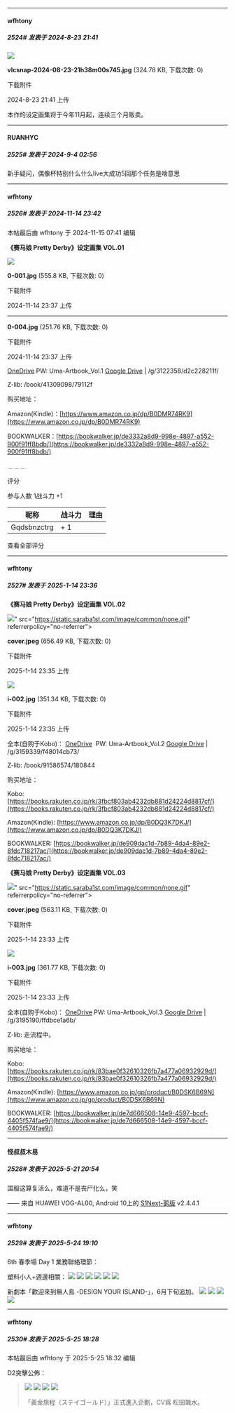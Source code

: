 ﻿
*****

####  wfhtony  
##### 2524#       发表于 2024-8-23 21:41

<img src="https://img.saraba1st.com/forum/202408/23/214122qr44flucbjk17y0s.jpg" referrerpolicy="no-referrer">

<strong>vlcsnap-2024-08-23-21h38m00s745.jpg</strong> (324.78 KB, 下载次数: 0)

下载附件

2024-8-23 21:41 上传

本作的设定画集将于今年11月起，连续三个月贩卖。

*****

####  RUANHYC  
##### 2525#       发表于 2024-9-4 02:56

新手疑问，偶像杯特别什么什么live大成功5回那个任务是啥意思

*****

####  wfhtony  
##### 2526#       发表于 2024-11-14 23:42

 本帖最后由 wfhtony 于 2024-11-15 07:41 编辑 

<strong>《赛马娘 Pretty Derby》设定画集 VOL.01</strong>

<img src="https://img.saraba1st.com/forum/202411/14/233745br66em73s60ezlpl.jpg" referrerpolicy="no-referrer">

<strong>0-001.jpg</strong> (555.8 KB, 下载次数: 0)

下载附件

2024-11-14 23:37 上传

<hr class="l"/)

<img src="https://img.saraba1st.com/forum/202411/14/233746czq6r1c13oq9vloy.jpg" referrerpolicy="no-referrer">

<strong>0-004.jpg</strong> (251.76 KB, 下载次数: 0)

下载附件

2024-11-14 23:37 上传

[OneDrive](https://clr2.wfhtony.space/s/3G0fr) PW: Uma-Artbook_Vol.1
[Google Drive](https://drive.google.com/drive/folders/1ojWI-21xrNGmDGJC-C1VVWQHkqx-Bu5p?usp=sharing) | /g/3122358/d2c228211f/

Z-lib: /book/41309098/79112f

购买地址：

Amazon(Kindle)：[https://www.amazon.co.jp/dp/B0DMR74RK9](https://www.amazon.co.jp/dp/B0DMR74RK9)

BOOKWALKER：[https://bookwalker.jp/de3332a8d9-998e-4897-a552-900f91ff8bdb/](https://bookwalker.jp/de3332a8d9-998e-4897-a552-900f91ff8bdb/)

﹍﹍﹍

评分

 参与人数 1战斗力 +1

|昵称|战斗力|理由|
|----|---|---|
| Gqdsbnzctrg| + 1||

查看全部评分

*****

####  wfhtony  
##### 2527#       发表于 2025-1-14 23:36

<strong>《赛马娘 Pretty Derby》设定画集 VOL.02</strong>

<img src="https://img.saraba1st.com/forum/202501/14/233502bv7o9n7nbeqqv7x5.jpeg" referrerpolicy="no-referrer">" src="https://static.saraba1st.com/image/common/none.gif" referrerpolicy="no-referrer">

<strong>cover.jpeg</strong> (656.49 KB, 下载次数: 0)

下载附件

2025-1-14 23:35 上传

<img src="https://img.saraba1st.com/forum/202501/14/233510jltxwe4f6e611566.jpg" referrerpolicy="no-referrer">

<strong>i-002.jpg</strong> (351.34 KB, 下载次数: 0)

下载附件

2025-1-14 23:35 上传

全本(自购于Kobo)：
[OneDrive](https://clr2.wfhtony.space/s/ZEluK)  PW: Uma-Artbook_Vol.2
[Google Drive](https://drive.google.com/drive/folders/1TOiyVK_IDRg7eZDmfJWkMbIIgSbQmmWw?usp=sharing) | /g/3159339/f48014cb73/

Z-lib: /book/91586574/180844

购买地址：

Kobo: [https://books.rakuten.co.jp/rk/3fbcf803ab4232db881d24224d8817cf/](https://books.rakuten.co.jp/rk/3fbcf803ab4232db881d24224d8817cf/)

Amazon(Kindle): [https://www.amazon.co.jp/dp/B0DQ3K7DKJ/](https://www.amazon.co.jp/dp/B0DQ3K7DKJ/)

BOOKWALKER: [https://bookwalker.jp/de909dac1d-7b89-4da4-89e2-8fdc718217ac/](https://bookwalker.jp/de909dac1d-7b89-4da4-89e2-8fdc718217ac/)

<strong>《赛马娘 Pretty Derby》设定画集 VOL.03</strong>

<img src="https://img.saraba1st.com/forum/202501/14/233301y837bd8ctgbglwsj.jpeg" referrerpolicy="no-referrer">" src="https://static.saraba1st.com/image/common/none.gif" referrerpolicy="no-referrer">

<strong>cover.jpeg</strong> (563.11 KB, 下载次数: 0)

下载附件

2025-1-14 23:33 上传

<img src="https://img.saraba1st.com/forum/202501/14/233301jszut7995791sr2o.jpg" referrerpolicy="no-referrer">

<strong>i-003.jpg</strong> (361.77 KB, 下载次数: 0)

下载附件

2025-1-14 23:33 上传

全本(自购于Kobo)：
[OneDrive](https://clr2.wfhtony.space/s/b1Ecv) PW: Uma-Artbook_Vol.3
[Google Drive](https://drive.google.com/drive/folders/1MSp6ufmnXhpW--woFEHYuMuCTTnVE5GX?usp=sharing) | /g/3195190/ffdbce1a6b/

Z-lib: 走流程中。

购买地址：

Kobo: [https://books.rakuten.co.jp/rk/83bae0f32610326fb7a477a06932929d/](https://books.rakuten.co.jp/rk/83bae0f32610326fb7a477a06932929d/)

Amazon(Kindle): [https://www.amazon.co.jp/gp/product/B0DSK6B69N](https://www.amazon.co.jp/gp/product/B0DSK6B69N)

BOOKWALKER: [https://bookwalker.jp/de7d666508-14e9-4597-bccf-4405f574fae9/](https://bookwalker.jp/de7d666508-14e9-4597-bccf-4405f574fae9/)

*****

####  怪叔叔木易  
##### 2528#       发表于 2025-5-21 20:54

国服这算复活么，难道不是丧尸化么，笑

—— 来自 HUAWEI VOG-AL00, Android 10上的 [S1Next-鹅版](https://github.com/ykrank/S1-Next/releases) v2.4.4.1


*****

####  wfhtony  
##### 2529#       发表于 2025-5-24 19:10

6th 春季場 Day 1 業務聯絡環節：

塑料小人+週邊相關：
<img src="https://tc2.wfhtony.space/images/2025/05/24/eba8cae1d3b0bf018f5f3ced3d6585af.png" referrerpolicy="no-referrer">
<img src="https://tc2.wfhtony.space/images/2025/05/24/c651ab5124dff9ca33ccb51e3bbd7ff9.png" referrerpolicy="no-referrer">
<img src="https://tc2.wfhtony.space/images/2025/05/24/b21b04598d505c995ceda0528c89e212.png" referrerpolicy="no-referrer">
<img src="https://tc2.wfhtony.space/images/2025/05/24/1d4d1313a71cdebf59ffce367c971bff.png" referrerpolicy="no-referrer">
<img src="https://tc2.wfhtony.space/images/2025/05/24/7f399ea0a4c9af3e8a93f40743dae6fd.png" referrerpolicy="no-referrer">
<img src="https://tc2.wfhtony.space/images/2025/05/24/2513c625a20c44f376eb84ba24d6a3aa.png" referrerpolicy="no-referrer">

新劇本「歡迎來到無人島 -DESIGN YOUR ISLAND-」，6月下旬追加。
<img src="https://tc2.wfhtony.space/images/2025/05/24/01dce9eb76a5ed8262d32c25a9081121.png" referrerpolicy="no-referrer">
<img src="https://tc2.wfhtony.space/images/2025/05/24/406d85489c44eb4422752ba8ac4df99f.png" referrerpolicy="no-referrer">
<img src="https://tc2.wfhtony.space/images/2025/05/24/141b6fc0cf2264fe8da09b785050ff11.png" referrerpolicy="no-referrer">
<img src="https://tc2.wfhtony.space/images/2025/05/24/56a42b22f86b00a342db5042ccb636c4.png" referrerpolicy="no-referrer">


*****

####  wfhtony  
##### 2530#       发表于 2025-5-25 18:28

 本帖最后由 wfhtony 于 2025-5-25 18:32 编辑 

D2突擊公佈：<blockquote><img src="https://tc2.wfhtony.space/images/2025/05/25/185d6ad08198d0c0d1a5de5dbdcf977b.png" referrerpolicy="no-referrer">
<img src="https://tc2.wfhtony.space/images/2025/05/25/6c651be90753fbaa22b15f018e04a284.png" referrerpolicy="no-referrer">
<img src="https://tc2.wfhtony.space/images/2025/05/25/b6ec91cd2a72b3ec7fcfc6f74751169d.png" referrerpolicy="no-referrer">
<img src="https://tc2.wfhtony.space/images/2025/05/25/be2f9354de2ab63f57da3f2956e5da02.png" referrerpolicy="no-referrer">

「黃金旅程（ステイゴールド）」正式進入企劃，CV爲 松田颯水。</blockquote>

